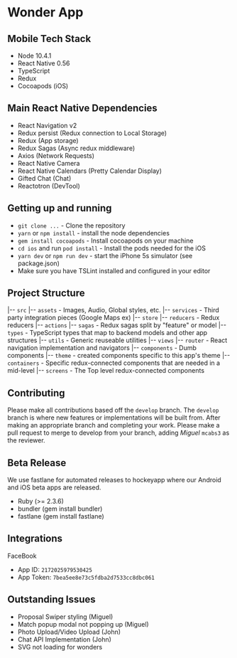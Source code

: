 # Wonder App

## Mobile Tech Stack
- Node 10.4.1
- React Native 0.56
- TypeScript
- Redux
- Cocoapods (iOS)

## Main React Native Dependencies
- React Navigation v2
- Redux persist (Redux connection to Local Storage)
- Redux (App storage)
- Redux Sagas (Async redux middleware)
- Axios (Network Requests)
- React Native Camera
- React Native Calendars (Pretty Calendar Display)
- Gifted Chat (Chat)
- Reactotron (DevTool)


## Getting up and running
- `git clone ...` - Clone the repository
- `yarn` or `npm install` - install the node dependencies
- `gem install cocoapods` - Install cocoapods on your machine
- `cd ios` and run `pod install` - Install the pods needed for the iOS
- `yarn dev` or `npm run dev` - start the iPhone 5s simulator (see package.json)
- Make sure you have TSLint installed and configured in your editor

## Project Structure
|-- `src`
  |-- `assets` - Images, Audio, Global styles, etc.
  |-- `services` - Third party integration pieces (Google Maps ex)
  |-- `store`
    |-- `reducers` - Redux reducers
    |-- `actions`
    |-- `sagas` - Redux sagas split by "feature" or model
  |-- `types` - TypeScript types that map to backend models and other app structures
  |-- `utils` - Generic reuseable utilities
  |-- `views`
    |-- `router` - React navigation implementation and navigators
    |-- `components` - Dumb components
      |-- `theme` - created components specific to this app's theme
    |-- `containers` - Specific redux-connected components that are needed in a mid-level
    |-- `screens` - The Top level redux-connected components

## Contributing

Please make all contributions based off the `develop` branch. The `develop` branch is where new features or implementations will be built from. After making an appropriate branch and completing your work. Please make a pull request to merge to develop from your branch, adding *Miguel* `mcabs3` as the reviewer.

## Beta Release
We use fastlane for automated releases to hockeyapp where our Android and iOS beta apps are released.

- Ruby (>= 2.3.6)
- bundler (gem install bundler)
- fastlane (gem install fastlane)

## Integrations

FaceBook
- App ID: `2172025979530425`
- App Token: `7bea5ee8e73c5fdba2d7533cc8dbc061`

## Outstanding Issues
- Proposal Swiper styling (Miguel)
- Match popup modal not popping up (Miguel)
- Photo Upload/Video Upload (John)
- Chat API Implementation (John)
- SVG not loading for wonders